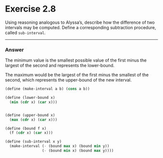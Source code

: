 # Exercise 2.8
Using reasoning analogous to Alyssa’s, describe how the difference of two intervals may be computed. Define a corresponding subtraction procedure, called `sub-interval`.

---
### Answer
The minimum value is the smallest possible value of the first minus the largest of the second and represents the lower-bound.

The maximum would be the largest of the first minus the smallest of the second, which represents the upper-bound of the new interval.

```scheme
(define (make-interval a b) (cons a b))

(define (lower-bound x)
  (min (cdr x) (car x)))


(define (upper-bound x)
  (max (cdr x) (car x)))

(define (bound f x)
  (f (cdr x) (car x)))

(define (sub-interval x y)
  (make-interval (- (bound max x) (bound min y))
                 (- (bound min x) (bound max y))))
```